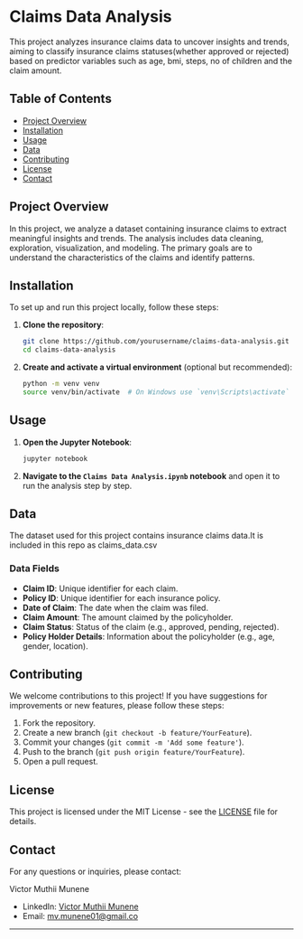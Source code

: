 # Claims Data Analysis

This project analyzes insurance claims data to uncover insights and trends, aiming to classify insurance claims statuses(whether approved or rejected) based on predictor variables such as age, bmi, steps, no of children and the claim amount.

## Table of Contents

- [Project Overview](#project-overview)
- [Installation](#installation)
- [Usage](#usage)
- [Data](#data)
- [Contributing](#contributing)
- [License](#license)
- [Contact](#contact)

## Project Overview

In this project, we analyze a dataset containing insurance claims to extract meaningful insights and trends. The analysis includes data cleaning, exploration, visualization, and modeling. The primary goals are to understand the characteristics of the claims and identify patterns.

## Installation

To set up and run this project locally, follow these steps:

1. **Clone the repository**:
    ```bash
    git clone https://github.com/yourusername/claims-data-analysis.git
    cd claims-data-analysis
    ```

2. **Create and activate a virtual environment** (optional but recommended):
    ```bash
    python -m venv venv
    source venv/bin/activate  # On Windows use `venv\Scripts\activate`
    ```

## Usage

1. **Open the Jupyter Notebook**:
    ```bash
    jupyter notebook
    ```

2. **Navigate to the `Claims Data Analysis.ipynb` notebook** and open it to run the analysis step by step.

## Data

The dataset used for this project contains insurance claims data.It is included in this repo as claims_data.csv

### Data Fields

- **Claim ID**: Unique identifier for each claim.
- **Policy ID**: Unique identifier for each insurance policy.
- **Date of Claim**: The date when the claim was filed.
- **Claim Amount**: The amount claimed by the policyholder.
- **Claim Status**: Status of the claim (e.g., approved, pending, rejected).
- **Policy Holder Details**: Information about the policyholder (e.g., age, gender, location).

## Contributing

We welcome contributions to this project! If you have suggestions for improvements or new features, please follow these steps:

1. Fork the repository.
2. Create a new branch (`git checkout -b feature/YourFeature`).
3. Commit your changes (`git commit -m 'Add some feature'`).
4. Push to the branch (`git push origin feature/YourFeature`).
5. Open a pull request.

## License

This project is licensed under the MIT License - see the [LICENSE](LICENSE) file for details.

## Contact

For any questions or inquiries, please contact:

Victor Muthii Munene
- LinkedIn: [Victor Muthii Munene](https://www.linkedin.com/in/victor-muthii/)
- Email: [mv.munene01@gmail.co](mailto:mv.munene01@gmail.com)

---
